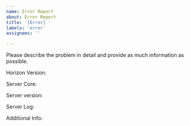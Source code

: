 ```yaml
---
name: Error Report
about: Error Report
title: '[Error] '
labels: 'error'
assignees: ''

---
```


Please describe the problem in detail and provide as much information as possible.

Horizon Version: 

Server Core: 

Server version: 

Server Log: 

Additional Info: 
